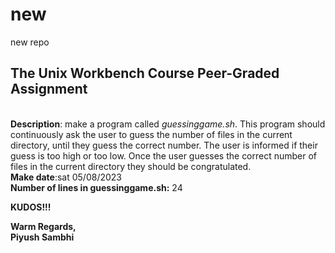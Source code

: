 # new
new repo
## The Unix Workbench Course Peer-Graded Assignment
\
**Description**: make a program called *guessinggame.sh*. This program should continuously ask the user to guess the number of files in the current directory, until they guess the correct number. The user is informed if their guess is too high or too low. Once the user guesses the correct number of files in the current directory they should be congratulated.
\
**Make date**:sat 05/08/2023
\
**Number of lines in guessinggame.sh:** 24

**KUDOS!!!**

**Warm Regards,**
\
**Piyush Sambhi**
